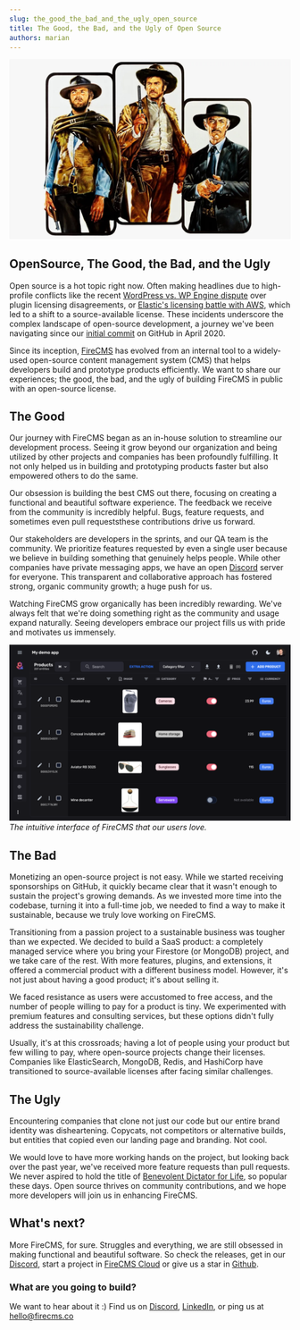 ```yaml
---
slug: the_good_the_bad_and_the_ugly_open_source
title: The Good, the Bad, and the Ugly of Open Source
authors: marian
---
```


![The good the bad and the ugly](../static/img/blog/client_eastwood_the_good.jpeg)

## OpenSource, The Good, the Bad, and the Ugly

Open source is a hot topic right now. Often making headlines due to high-profile conflicts like the
recent [WordPress vs. WP Engine dispute](https://techcrunch.com/2023/10/20/wordpress-vs-wp-engine-drama-explained/) over
plugin licensing disagreements,
or [Elastic's licensing battle with AWS](https://www.thestack.technology/the-big-interview-their-product-sucked-elastic-cto-shay-banon-on-suing-aws-and-returning-to-oss/),
which led to a shift to a source-available license. These incidents underscore the complex landscape of open-source
development, a journey we've been navigating since
our [initial commit](https://github.com/firecmsco/firecms/commit/6508f8d7db7e7ae29f493023550271be009b3b89) on GitHub in
April 2020.

Since its inception, [FireCMS](https://github.com/firecmsco/firecms) has evolved from an internal tool to a widely-used
open-source content management system (CMS) that helps developers build and prototype products efficiently. We want to
share our experiences; the good, the bad, and the ugly of building FireCMS in public with an open-source license.

## The Good

Our journey with FireCMS began as an in-house solution to streamline our development process. Seeing it grow beyond our
organization and being utilized by other projects and companies has been profoundly fulfilling. It not only helped us in
building and prototyping products faster but also empowered others to do the same.

<!-- truncate -->

Our obsession is building the best CMS out there, focusing on creating a functional and beautiful software experience.
The feedback we receive from the community is incredibly helpful. Bugs, feature requests, and sometimes even pull
requeststhese contributions drive us forward.

Our stakeholders are developers in the sprints, and our QA team is the community. We prioritize features requested by
even a single user because we believe in building something that genuinely helps people. While other companies have
private messaging apps, we have an open [Discord](https://discord.gg/fxy7xsQm3m) server for everyone. This transparent
and collaborative approach has fostered strong, organic community growth; a huge push for us.

Watching FireCMS grow organically has been incredibly rewarding. We've always felt that we're doing something right as
the community and usage expand naturally. Seeing developers embrace our project fills us with pride and motivates us
immensely.

![FireCMS Dashboard](../static/img/blog/firecms_demo.png)
*The intuitive interface of FireCMS that our users love.*

## The Bad

Monetizing an open-source project is not easy. While we started receiving sponsorships on GitHub, it quickly became
clear that it wasn't enough to sustain the project's growing demands. As we invested more time into the codebase,
turning it into a full-time job, we needed to find a way to make it sustainable, because we truly love working on
FireCMS.

Transitioning from a passion project to a sustainable business was tougher than we expected. We decided to build a SaaS
product: a completely managed service where you bring your Firestore (or MongoDB) project, and we take care of the rest.
With more features, plugins, and extensions, it offered a commercial product with a different business model. However,
it's not just about having a good product; it's about selling it.

We faced resistance as users were accustomed to free access, and the number of people willing to pay for a product is
tiny. We experimented with premium features and consulting services, but these options didn't fully address the
sustainability challenge.

Usually, it's at this crossroads; having a lot of people using your product but few willing to pay, where open-source
projects change their licenses. Companies like ElasticSearch, MongoDB, Redis, and HashiCorp have transitioned to
source-available licenses after facing similar challenges.

## The Ugly

Encountering companies that clone not just our code but our entire brand identity was disheartening. Copycats, not
competitors or alternative builds, but entities that copied even our landing page and branding. Not cool.

We would love to have more working hands on the project, but looking back over the past year, we've received more
feature requests than pull requests. We never aspired to hold the title
of [Benevolent Dictator for Life](https://en.wikipedia.org/wiki/Benevolent_dictator_for_life), so popular these days.
Open source thrives on community contributions, and we hope more developers will join us in enhancing FireCMS.

## What's next?

More FireCMS, for sure. Struggles and everything, we are still obsessed in making functional and beautiful software. So
check the releases, get in our [Discord](https://discord.gg/fxy7xsQm3m), start a project
in [FireCMS Cloud](https://app.firecms.co/) or give us a star in [Github](https://github.com/firecmsco/firecms).

### What are you going to build?

We want to hear about it :) Find us
on [Discord](https://discord.gg/fxy7xsQm3m), [LinkedIn](
https://www.linkedin.com/company/firecms/?originalSubdomain=es),
or ping us at [hello@firecms.co](mailto:hello@firecms.co)
